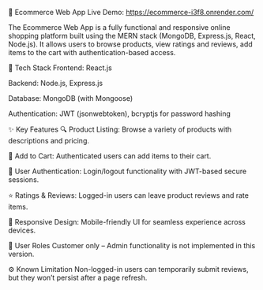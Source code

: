 🛒 Ecommerce Web App
Live Demo: https://ecommerce-i3f8.onrender.com/

The Ecommerce Web App is a fully functional and responsive online shopping platform built using the MERN stack (MongoDB, Express.js, React, Node.js). It allows users to browse products, view ratings and reviews, add items to the cart with authentication-based access.

🔧 Tech Stack
Frontend: React.js

Backend: Node.js, Express.js

Database: MongoDB (with Mongoose)

Authentication: JWT (jsonwebtoken), bcryptjs for password hashing

✨ Key Features
🔍 Product Listing: Browse a variety of products with descriptions and pricing.

🛒 Add to Cart: Authenticated users can add items to their cart.

🔐 User Authentication: Login/logout functionality with JWT-based secure sessions.

⭐ Ratings & Reviews: Logged-in users can leave product reviews and rate items.

📱 Responsive Design: Mobile-friendly UI for seamless experience across devices.

👥 User Roles
Customer only – Admin functionality is not implemented in this version.

⚙️ Known Limitation
Non-logged-in users can temporarily submit reviews, but they won’t persist after a page refresh.


